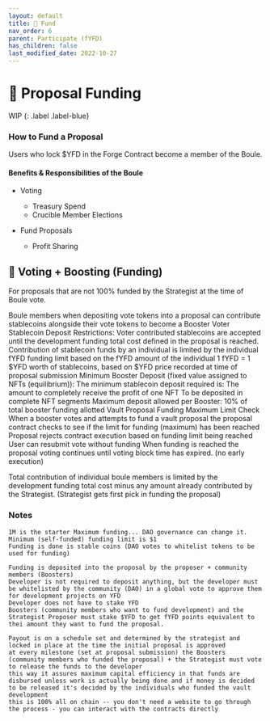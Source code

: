 ```yaml
---
layout: default
title: 🚀 Fund
nav_order: 6
parent: Participate (fYFD)
has_children: false
last_modified_date: 2022-10-27
---
```


# 💸 Proposal Funding


WIP
{: .label .label-blue}

### How to Fund a Proposal
Users who lock $YFD in the Forge Contract become a member of the Boule.
#### Benefits & Responsibilities of the Boule

- Voting
    - Treasury Spend
    - Crucible Member Elections

- Fund Proposals
    - Profit Sharing

## 🚀 Voting + Boosting (Funding)
For proposals that are not 100% funded by the Strategist at the time of Boule vote.

Boule members when depositing vote tokens into a proposal can contribute stablecoins alongside their vote tokens to become a Booster
Voter Stablecoin Deposit Restrictions:
Voter contributed stablecoins are accepted until the development funding total cost defined in the proposal is reached.
Contribution of stablecoin funds by an individual is limited by the individual fYFD funding limit based on the fYFD amount of the individual
1 fYFD = 1 $YFD worth of stablecoins, based on $YFD price recorded at time of proposal submission
Minimum Booster Deposit (fixed value assigned to NFTs (equilibrium)):
The minimum stablecoin deposit required is: 
The amount to completely receive the profit of one NFT
To be deposited in complete NFT segments
Maximum deposit allowed per Booster:
10% of total booster funding allotted 
Vault Proposal Funding Maximum Limit Check
When a booster votes and attempts to fund a vault proposal the proposal contract checks to see if the limit for funding (maximum) has been reached
Proposal rejects contract execution based on funding limit being reached
User can resubmit vote without funding
When funding is reached the proposal voting continues until voting block time has expired. (no early execution)

Total contribution of individual boule members is limited by the development funding total cost minus any amount already contributed by the Strategist. (Strategist gets first pick in funding the proposal)


### Notes

    1M is the starter Maximum funding... DAO governance can change it.   Minimum (self-funded) funding limit is $1 
    Funding is done is stable coins (DAO votes to whitelist tokens to be used for funding) 

    Funding is deposited into the proposal by the proposer + community members (Boosters)
    Developer is not required to deposit anything, but the developer must be whitelisted by the community (DAO) in a global vote to approve them for development projects on YFD
    Developer does not have to stake YFD
    Boosters (community members who want to fund development) and the Strategist Proposer must stake $YFD to get fYFD points equivalent to thei amount they want to fund the proposal. 

    Payout is on a schedule set and determined by the strategist and locked in place at the time the initial proposal is approved
    at every milestone (set at proposal submission) the Boosters (community members who funded the proposal) + the Strategist must vote to release the funds to the developer
    this way it assures maximum capital efficiency in that funds are disbursed unless work is actually being done and if money is decided to be released it's decided by the individuals who funded the vault development
    this is 100% all on chain -- you don't need a website to go through the process - you can interact with the contracts directly